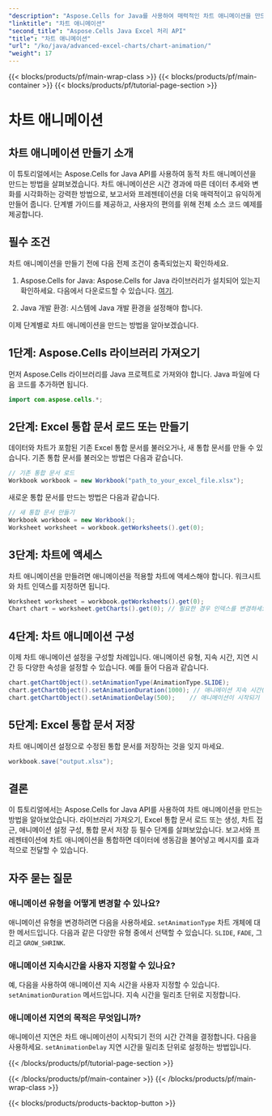 ```yaml
---
"description": "Aspose.Cells for Java를 사용하여 매력적인 차트 애니메이션을 만드는 방법을 알아보세요. 동적 데이터 시각화를 위한 단계별 가이드와 소스 코드가 포함되어 있습니다."
"linktitle": "차트 애니메이션"
"second_title": "Aspose.Cells Java Excel 처리 API"
"title": "차트 애니메이션"
"url": "/ko/java/advanced-excel-charts/chart-animation/"
"weight": 17
---
```


{{< blocks/products/pf/main-wrap-class >}}
{{< blocks/products/pf/main-container >}}
{{< blocks/products/pf/tutorial-page-section >}}

# 차트 애니메이션


## 차트 애니메이션 만들기 소개

이 튜토리얼에서는 Aspose.Cells for Java API를 사용하여 동적 차트 애니메이션을 만드는 방법을 살펴보겠습니다. 차트 애니메이션은 시간 경과에 따른 데이터 추세와 변화를 시각화하는 강력한 방법으로, 보고서와 프레젠테이션을 더욱 매력적이고 유익하게 만들어 줍니다. 단계별 가이드를 제공하고, 사용자의 편의를 위해 전체 소스 코드 예제를 제공합니다.

## 필수 조건

차트 애니메이션을 만들기 전에 다음 전제 조건이 충족되었는지 확인하세요.

1. Aspose.Cells for Java: Aspose.Cells for Java 라이브러리가 설치되어 있는지 확인하세요. 다음에서 다운로드할 수 있습니다. [여기](https://releases.aspose.com/cells/java/).

2. Java 개발 환경: 시스템에 Java 개발 환경을 설정해야 합니다.

이제 단계별로 차트 애니메이션을 만드는 방법을 알아보겠습니다.

## 1단계: Aspose.Cells 라이브러리 가져오기

먼저 Aspose.Cells 라이브러리를 Java 프로젝트로 가져와야 합니다. Java 파일에 다음 코드를 추가하면 됩니다.

```java
import com.aspose.cells.*;
```

## 2단계: Excel 통합 문서 로드 또는 만들기

데이터와 차트가 포함된 기존 Excel 통합 문서를 불러오거나, 새 통합 문서를 만들 수 있습니다. 기존 통합 문서를 불러오는 방법은 다음과 같습니다.

```java
// 기존 통합 문서 로드
Workbook workbook = new Workbook("path_to_your_excel_file.xlsx");
```

새로운 통합 문서를 만드는 방법은 다음과 같습니다.

```java
// 새 통합 문서 만들기
Workbook workbook = new Workbook();
Worksheet worksheet = workbook.getWorksheets().get(0);
```

## 3단계: 차트에 액세스

차트 애니메이션을 만들려면 애니메이션을 적용할 차트에 액세스해야 합니다. 워크시트와 차트 인덱스를 지정하면 됩니다.

```java
Worksheet worksheet = workbook.getWorksheets().get(0);
Chart chart = worksheet.getCharts().get(0); // 필요한 경우 인덱스를 변경하세요
```

## 4단계: 차트 애니메이션 구성

이제 차트 애니메이션 설정을 구성할 차례입니다. 애니메이션 유형, 지속 시간, 지연 시간 등 다양한 속성을 설정할 수 있습니다. 예를 들어 다음과 같습니다.

```java
chart.getChartObject().setAnimationType(AnimationType.SLIDE);
chart.getChartObject().setAnimationDuration(1000); // 애니메이션 지속 시간(밀리초)
chart.getChartObject().setAnimationDelay(500);    // 애니메이션이 시작되기 전 지연(밀리초)
```

## 5단계: Excel 통합 문서 저장

차트 애니메이션 설정으로 수정된 통합 문서를 저장하는 것을 잊지 마세요.

```java
workbook.save("output.xlsx");
```

## 결론

이 튜토리얼에서는 Aspose.Cells for Java API를 사용하여 차트 애니메이션을 만드는 방법을 알아보았습니다. 라이브러리 가져오기, Excel 통합 문서 로드 또는 생성, 차트 접근, 애니메이션 설정 구성, 통합 문서 저장 등 필수 단계를 살펴보았습니다. 보고서와 프레젠테이션에 차트 애니메이션을 통합하면 데이터에 생동감을 불어넣고 메시지를 효과적으로 전달할 수 있습니다.

## 자주 묻는 질문

### 애니메이션 유형을 어떻게 변경할 수 있나요?

애니메이션 유형을 변경하려면 다음을 사용하세요. `setAnimationType` 차트 개체에 대한 메서드입니다. 다음과 같은 다양한 유형 중에서 선택할 수 있습니다. `SLIDE`, `FADE`, 그리고 `GROW_SHRINK`.

### 애니메이션 지속시간을 사용자 지정할 수 있나요?

예, 다음을 사용하여 애니메이션 지속 시간을 사용자 지정할 수 있습니다. `setAnimationDuration` 메서드입니다. 지속 시간을 밀리초 단위로 지정합니다.

### 애니메이션 지연의 목적은 무엇입니까?

애니메이션 지연은 차트 애니메이션이 시작되기 전의 시간 간격을 결정합니다. 다음을 사용하세요. `setAnimationDelay` 지연 시간을 밀리초 단위로 설정하는 방법입니다.

{{< /blocks/products/pf/tutorial-page-section >}}

{{< /blocks/products/pf/main-container >}}
{{< /blocks/products/pf/main-wrap-class >}}

{{< blocks/products/products-backtop-button >}}